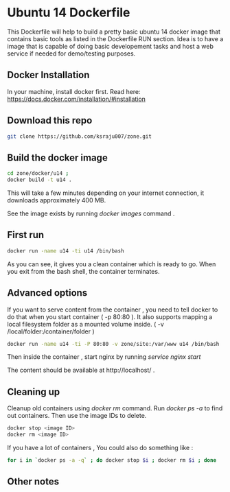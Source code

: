# Ubuntu 14 Dockerfile
This Dockerfile will help to build a pretty basic ubuntu 14 docker image
that contains basic tools as listed in the Dockerfile RUN section.
Idea is to have a image that is capable of doing basic developement tasks
and host a web service if needed for demo/testing purposes.

## Docker Installation

In your machine, install docker first. Read here: https://docs.docker.com/installation/#installation

## Download this repo

```sh
git clone https://github.com/ksraju007/zone.git 
```
## Build the docker image

```sh
cd zone/docker/u14 ;
docker build -t u14 .
```

This will take a few minutes depending on your internet connection, it downloads approximately 400 MB.

See the image exists by running *docker images* command .

## First run

```sh
docker run -name u14 -ti u14 /bin/bash
````

As you can see, it gives you a clean container which is ready to go. When you exit from the bash shell, the container terminates.

## Advanced options

If you want to serve content from the container , you need to tell docker to do that when you start container ( -p 80:80 ).
It also supports mapping a local filesystem folder as a mounted volume inside. ( -v /local/folder:/container/folder )

```sh
docker run -name u14 -ti -P 80:80 -v zone/site:/var/www u14 /bin/bash
```

Then inside the container , start nginx by running *service nginx start*

The content should be available at http://localhost/ .

## Cleaning up

Cleanup old containers using *docker rm* command. Run *docker ps -a* to find out containers. Then use the image IDs to delete.

```sh
docker stop <image ID>
docker rm <image ID> 
```

If you have a lot of containers , You could also do something like :

```sh
for i in `docker ps -a -q` ; do docker stop $i ; docker rm $i ; done
```

## Other notes


